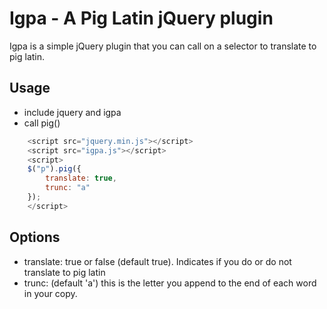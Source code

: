 # Igpa - A Pig Latin jQuery plugin
Igpa is a simple jQuery plugin that you can call on a selector to translate to pig latin. 

## Usage

* include jquery and igpa
* call pig()

```javascript 
	<script src="jquery.min.js"></script>
	<script src="igpa.js"></script>
	<script>
	$("p").pig({
		translate: true,
		trunc: "a"
	});
	</script>
```

## Options
* translate: true or false (default true). Indicates if you do or do not translate to pig latin
* trunc: (default 'a') this is the letter you append to the end of each word in your copy. 